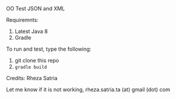 

OO Test JSON and XML

Requiremnts:
1. Latest Java 8
2. Gradle

To run and test, type the following:
1. git clone this repo
2. `gradle build`


Credits: Rheza Satria

Let me know if it is not working, rheza.satria.ta (at) gmail (dot) com
